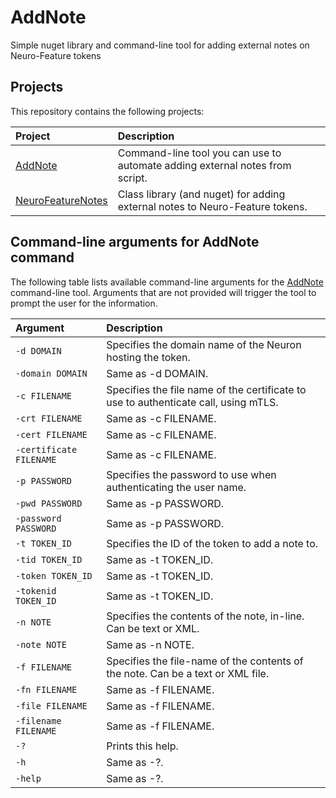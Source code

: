 AddNote
=========

Simple nuget library and command-line tool for adding external notes on Neuro-Feature tokens

Projects
----------

This repository contains the following projects:

| Project                                | Description                                                                  |
|:---------------------------------------|:-----------------------------------------------------------------------------|
| [AddNote](AddNote)                     | Command-line tool you can use to automate adding external notes from script. |
| [NeuroFeatureNotes](NeuroFeatureNotes) | Class library (and nuget) for adding external notes to Neuro-Feature tokens. |

Command-line arguments for **AddNote** command
--------------------------------------------------

The following table lists available command-line arguments for the [AddNote](AddNote) command-line tool. Arguments that are
not provided will trigger the tool to prompt the user for the information.

| Argument               | Description                                                                         |
|:-----------------------|:------------------------------------------------------------------------------------|
|`-d DOMAIN`             | Specifies the domain name of the Neuron hosting the token.                          |
|`-domain DOMAIN`        | Same as -d DOMAIN.                                                                  |
|`-c FILENAME`           | Specifies the file name of the certificate to use to authenticate call, using mTLS. |
|`-crt FILENAME`         | Same as -c FILENAME.                                                                |
|`-cert FILENAME`        | Same as -c FILENAME.                                                                |
|`-certificate FILENAME` | Same as -c FILENAME.                                                                |
|`-p PASSWORD`           | Specifies the password to use when authenticating the user name.                    |
|`-pwd PASSWORD`         | Same as -p PASSWORD.                                                                |
|`-password PASSWORD`    | Same as -p PASSWORD.                                                                |
|`-t TOKEN_ID`           | Specifies the ID of the token to add a note to.                                     |
|`-tid TOKEN_ID`         | Same as -t TOKEN_ID.                                                                |
|`-token TOKEN_ID`       | Same as -t TOKEN_ID.                                                                |
|`-tokenid TOKEN_ID`     | Same as -t TOKEN_ID.                                                                |
|`-n NOTE`               | Specifies the contents of the note, in-line. Can be text or XML.                    |
|`-note NOTE`            | Same as -n NOTE.                                                                    |
|`-f FILENAME`           | Specifies the file-name of the contents of the note. Can be a text or XML file.     |
|`-fn FILENAME`          | Same as -f FILENAME.                                                                |
|`-file FILENAME`        | Same as -f FILENAME.                                                                |
|`-filename FILENAME`    | Same as -f FILENAME.                                                                |
|`-?`                    | Prints this help.                                                                   |
|`-h`                    | Same as -?.                                                                         |
|`-help`                 | Same as -?.                                                                         |


